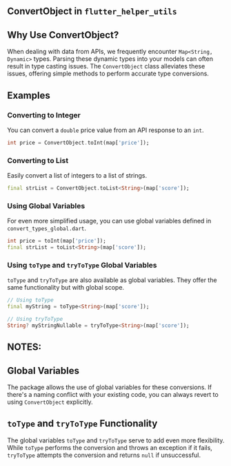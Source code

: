 ## ConvertObject in `flutter_helper_utils`

## Why Use ConvertObject?

When dealing with data from APIs, we frequently encounter `Map<String, Dynamic>` types. Parsing these dynamic types into your models can often result in type casting issues. The `ConvertObject` class alleviates these issues, offering simple methods to perform accurate type conversions.

## Examples

### Converting to Integer

You can convert a `double` price value from an API response to an `int`.

```dart
int price = ConvertObject.toInt(map['price']);
```

### Converting to List

Easily convert a list of integers to a list of strings.

```dart
final strList = ConvertObject.toList<String>(map['score']);
```

### Using Global Variables

For even more simplified usage, you can use global variables defined in `convert_types_global.dart`.

```dart
int price = toInt(map['price']);
final strList = toList<String>(map['score']);
```

### Using `toType` and `tryToType` Global Variables

`toType` and `tryToType` are also available as global variables. They offer the same functionality but with global scope.

```dart
// Using toType
final myString = toType<String>(map['score']);

// Using tryToType
String? myStringNullable = tryToType<String>(map['score']);
```

## NOTES:

## Global Variables

The package allows the use of global variables for these conversions. If there's a naming conflict with your existing code, you can always revert to using `ConvertObject` explicitly.

## `toType` and `tryToType` Functionality

The global variables `toType` and `tryToType` serve to add even more flexibility. While `toType` performs the conversion and throws an exception if it fails, `tryToType` attempts the conversion and returns `null` if unsuccessful.
